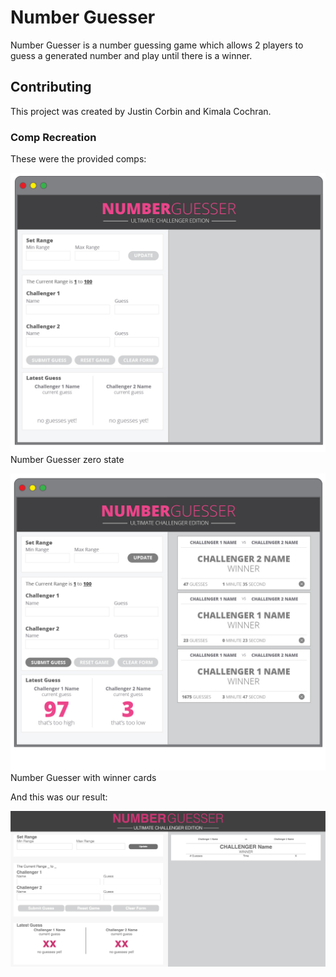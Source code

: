 # Number Guesser
Number Guesser is a number guessing game which allows 2 players to guess a generated number and play until there is a winner.


## Contributing
This project was created by Justin Corbin and Kimala Cochran.

### Comp Recreation

These were the provided comps:

![Number Guesser zero state](images/zero-state.jpg)
Number Guesser zero state


![Number Guesser zero state with winner cards](images/winner-cards.jpg)
Number Guesser with winner cards

And this was our result:

![Number Guesser comp recreation](images/compRecreation.png)
